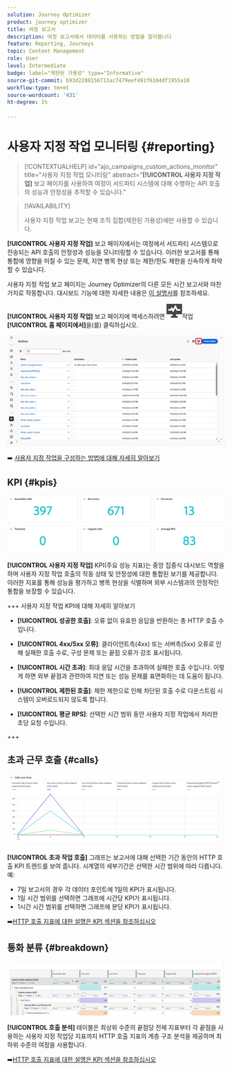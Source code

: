 ```yaml
---
solution: Journey Optimizer
product: journey optimizer
title: 여정 보고서
description: 여정 보고서에서 데이터를 사용하는 방법을 알아봅니다
feature: Reporting, Journeys
topic: Content Management
role: User
level: Intermediate
badge: label="제한된 가용성" type="Informative"
source-git-commit: b93d2288156713ac7479eef491f6104df1955a18
workflow-type: tm+mt
source-wordcount: '431'
ht-degree: 1%

---
```


# 사용자 지정 작업 모니터링 {#reporting}

>[!CONTEXTUALHELP]
>id="ajo_campaigns_custom_actions_monitor"
>title="사용자 지정 작업 모니터링"
>abstract="**[!UICONTROL 사용자 지정 작업]** 보고 페이지를 사용하여 여정이 서드파티 시스템에 대해 수행하는 API 호출의 성능과 안정성을 추적할 수 있습니다."

>[!AVAILABILITY]
>
>사용자 지정 작업 보고는 현재 조직 집합(제한된 가용성)에만 사용할 수 있습니다.

**[!UICONTROL 사용자 지정 작업]** 보고 페이지에서는 여정에서 서드파티 시스템으로 전송되는 API 호출의 안정성과 성능을 모니터링할 수 있습니다. 이러한 보고서를 통해 통합에 영향을 미칠 수 있는 문제, 지연 병목 현상 또는 제한/한도 제한을 신속하게 파악할 수 있습니다.

사용자 지정 작업 보고 페이지는 Journey Optimizer의 다른 모든 시간 보고서와 마찬가지로 작동합니다. 대시보드 기능에 대한 자세한 내용은 [이 설명서](../reports/report-cja-manage.md)를 참조하세요.

**[!UICONTROL 사용자 지정 작업]** 보고 페이지에 액세스하려면 ![](assets/do-not-localize/Smock_Monitoring_18_N.svg)작업&#x200B;**[!UICONTROL 홈 페이지에서]**&#x200B;을(를) 클릭하십시오.

![](assets/monitor-1.png)

➡️ [사용자 지정 작업을 구성하는 방법에 대해 자세히 알아보기](../action/about-custom-action-configuration.md)

## KPI {#kpis}

![](assets/monitor-2.png)

**[!UICONTROL 사용자 지정 작업]** KPI(주요 성능 지표)는 중앙 집중식 대시보드 역할을 하며 사용자 지정 작업 호출의 작동 상태 및 안정성에 대한 통합된 보기를 제공합니다. 이러한 지표를 통해 성능을 평가하고 병목 현상을 식별하며 외부 시스템과의 안정적인 통합을 보장할 수 있습니다.

+++ 사용자 지정 작업 KPI에 대해 자세히 알아보기

* **[!UICONTROL 성공한 호출]**: 오류 없이 유효한 응답을 반환하는 총 HTTP 호출 수입니다.

* **[!UICONTROL 4xx/5xx 오류]**: 클라이언트측(4xx) 또는 서버측(5xx) 오류로 인해 실패한 호출 수로, 구성 문제 또는 끝점 오류가 강조 표시됩니다.

* **[!UICONTROL 시간 초과]**: 최대 응답 시간을 초과하여 실패한 호출 수입니다. 이렇게 하면 외부 끝점과 관련하여 지연 또는 성능 문제를 표면화하는 데 도움이 됩니다.

* **[!UICONTROL 제한된 호출]**: 제한 제한으로 인해 차단된 호출 수로 다운스트림 시스템이 오버로드되지 않도록 합니다.

* **[!UICONTROL 평균 RPS]**: 선택한 시간 범위 동안 사용자 지정 작업에서 처리한 초당 요청 수입니다.

+++

## 초과 근무 호출 {#calls}

![](assets/monitor-3.png)

**[!UICONTROL 초과 작업 호출]** 그래프는 보고서에 대해 선택한 기간 동안의 HTTP 호출 KPI 트렌드를 보여 줍니다. 시계열의 세부기간은 선택한 시간 범위에 따라 다릅니다. 예:

* 7일 보고서의 경우 각 데이터 포인트에 1일의 KPI가 표시됩니다.
* 1일 시간 범위를 선택하면 그래프에 시간당 KPI가 표시됩니다.
* 1시간 시간 범위를 선택하면 그래프에 분당 KPI가 표시됩니다.

➡️[HTTP 호출 지표에 대한 설명은 KPI 섹션을 참조하십시오](#kpis)

## 통화 분류 {#breakdown}

![](assets/monitor-4.png)

**[!UICONTROL 호출 분석]** 테이블은 최상위 수준의 끝점당 전체 지표부터 각 끝점을 사용하는 사용자 지정 작업당 지표까지 HTTP 호출 지표의 계층 구조 분석을 제공하며 최하위 수준의 여정을 사용합니다.

➡️[HTTP 호출 지표에 대한 설명은 KPI 섹션을 참조하십시오](#kpis)


